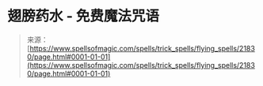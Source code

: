 <!--yml

category: 未分类

date: 2024-06-12 19:05:41

-->

# 翅膀药水 - 免费魔法咒语

> 来源：[https://www.spellsofmagic.com/spells/trick_spells/flying_spells/21830/page.html#0001-01-01](https://www.spellsofmagic.com/spells/trick_spells/flying_spells/21830/page.html#0001-01-01)
